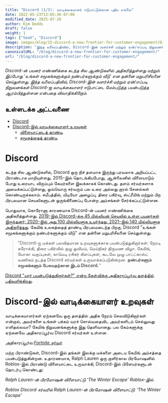 ```yaml
---
title: "Discord (1/3): வாடிக்கையாளர் ஈடுபாட்டுக்கான புதிய எல்லை"
date: 2022-05-23T13:05:36-07:00
modified_date: 2025-07-28
author: Kim Dodds
draft: false
weight: 1
tags: ["SeaX", "Discord"]
image: images/blog/15-discord-a-new-frontier-for-customer-engagement/Discord_IAP_KeyVisuals_Header_02.jpg
description: "இந்த வலைப்பதிவில், Discord-இன் வளர்ச்சி மற்றும் ஏன்/எப்படி நிறுவனங்கள் Discord-ஐ வாடிக்கையாளர் ஈடுபாட்டை மேம்படுத்த பயன்படுத்த ஆரம்பித்துள்ளன என்பதை விவாதிக்கிறோம்."
canonicalURL: "/blog/discord-a-new-frontier-for-customer-engagement/"
url: "/blog/discord-a-new-frontier-for-customer-engagement/"
---
```


*Discord-ன் பயனர் எண்ணிக்கை கடந்த சில ஆண்டுகளில் அதிகரித்துள்ளது மற்றும் இப்போது 'உங்கள் சமூகங்களுக்கும் நண்பர்களுக்கும் வீடு' என தன்னை மறுபரிசீலனை செய்துள்ளது. இந்த வலைப்பதிவில், Discord-இன் வளர்ச்சி மற்றும் ஏன்/எப்படி நிறுவனங்கள் Discord-ஐ வாடிக்கையாளர் ஈடுபாட்டை மேம்படுத்த பயன்படுத்த ஆரம்பித்துள்ளன என்பதை விவாதிக்கிறோம்.*

## உள்ளடக்க அட்டவணை
- [Discord](#discord)
- [Discord-இல் வாடிக்கையாளர் உறவுகள்](#customer-relations-on-discord)
    - [விளையாட்டைத் தாண்டி](#going-beyond-gaming)
    - [சமூகத்தைத் தாண்டி](#going-beyond-community)

# Discord

கடந்த சில ஆண்டுகளில், Discord ஒரு நிச் தளமாக இருந்து பரவலாக அறியப்பட்ட பிராண்டாக மாறியுள்ளது. 2015-இல் தொடங்கியபோது, ஆன்லைனில் விளையாடும் போது உரையாட விரும்பும் கேமர்களை இலக்காகக் கொண்டது. தளம் சர்வர்களாக அமைக்கப்பட்டுள்ளது, ஒவ்வொரு சர்வரும் பல உரை அல்லது குரல் சேனல்கள் கொண்டிருக்கலாம். சமீபத்தில், வீடியோ அழைப்பு, திரை பகிர்வு, ஸ்ட்ரீமிங் மற்றும் பிற பிரபலமான செயலிகளுடன் ஒருங்கிணைப்பு போன்ற அம்சங்கள் சேர்க்கப்பட்டுள்ளன.

பொதுவாக, கொரோனா காரணமாக Discord-ன் பயனர் எண்ணிக்கை அதிகரித்துள்ளது. [2019-இல் Discord-க்கு 45 மில்லியன் செயலில் உள்ள பயனர்கள் இருந்தனர்; 2020-இல் அது 100 மில்லியனாக உயர்ந்தது, 2021-இல் 140 மில்லியனாக அதிகரித்தது](https://www.businessofapps.com/data/discord-statistics/). கேமிங் உலகத்தைத் தாண்டி பிரபலமடைந்த பிறகு, Discord "உங்கள் சமூகங்களுக்கும் நண்பர்களுக்கும் வீடு" என தன்னை மறுபரிசீலனை செய்துள்ளது.

> "Discord-ஐ மக்கள் பலவிதமான உறவுகளுக்காக பயன்படுத்துகிறார்கள்: நேரடி கரோக்கி, திரை பகிர்வில் குழு ஓவியம், மெய்நிகர் திருமண விழா. கேமிங், யோகா வகுப்புகள், காமெடி ரசிகர் கிளப்புகள், கூடவே முழு பாட்ட்காஸ்ட் வணிகம் நடத்த Discord சர்வர்கள் உருவாக்கப்படுகின்றன. **நண்பர்களும் சமூகங்களும் பேசுவதற்கான இடம் Discord.**"

[Discord "யார் பயன்படுத்துகிறார்கள்?" என்ற கேள்விக்கு அதிகாரப்பூர்வ தளத்தில் பதிலளிக்கிறது](https://discord.com/why-discord-is-different).

# Discord-இல் வாடிக்கையாளர் உறவுகள்

வாடிக்கையாளர்கள் ஏற்கனவே ஒரு தளத்தில் அதிக நேரம் செலவிடுகிறார்கள் என்றால், அவர்களை உங்கள் பக்கம் வரச் சொல்வதைவிட அவர்களிடம் செல்லுவது எளிதல்லவா? கேமிங் நிறுவனங்களுக்கு இது தெளிவானது. பல கேம்களுக்கு ஏற்கனவே அதிகாரப்பூர்வ Discord சர்வர்கள் உள்ளன.

*அதிகாரப்பூர்வ [Fortnite சர்வர்](https://discord.com/invite/fortnite).*

மற்ற பிராண்டுகள், Discord-இல் தங்கள் இலக்கு மக்களை அடைய கேமிங் அம்சத்தை பயன்படுத்துகின்றன. உதாரணமாக, Ralph Lauren ஒரு குளிர்கால பிரமோஷனில் Roblox-இல் பிராண்டு விளையாட்டை உருவாக்கி, Discord-இல் பிளேயர்களுடன் தொடர்பு கொண்டது:

*Ralph Lauren-ன் பிரமோஷன் விளையாட்டு 'The Winter Escape' Roblox-இல்.*

*Roblox Discord சர்வரில் Ralph Lauren-ன் பிரமோஷன் விளையாட்டு: 'The Winter Escape'*
